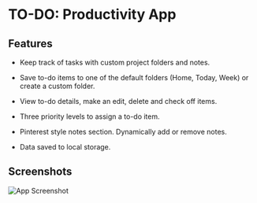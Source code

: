 # TO-DO: Productivity App

## Features

- Keep track of tasks with custom project folders and notes.

- Save to-do items to one of the default folders (Home, Today, Week) or create a custom folder.

- View to-do details, make an edit, delete and check off items.

- Three priority levels to assign a to-do item.

- Pinterest style notes section. Dynamically add or remove notes.

- Data saved to local storage.

## Screenshots

![App Screenshot](https://snipboard.io/fIOqQF.jpg)
